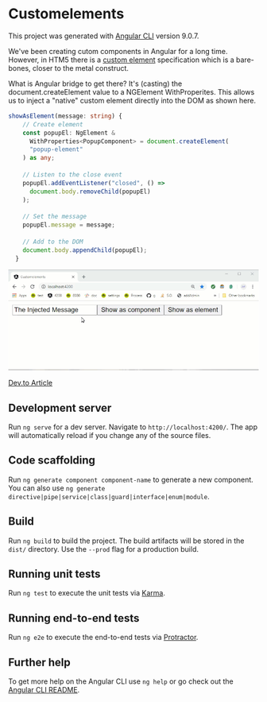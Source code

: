 # Customelements

This project was generated with [Angular CLI](https://github.com/angular/angular-cli) version 9.0.7.

We've been creating cutom components in Angular for a long time.  However, in HTM5 there is a [custom element](https://www.google.com/search?q=html+custom+elements) specification which is a bare-bones, closer to the metal construct.

What is Angular bridge to get there?  It's (casting) the document.createElement value to a NGElement WithProperites.
This allows us to inject a "native" custom element directly into the DOM as shown here.

```typescript
showAsElement(message: string) {
    // Create element
    const popupEl: NgElement &
      WithProperties<PopupComponent> = document.createElement(
      "popup-element"
    ) as any;

    // Listen to the close event
    popupEl.addEventListener("closed", () =>
      document.body.removeChild(popupEl)
    );

    // Set the message
    popupEl.message = message;

    // Add to the DOM
    document.body.appendChild(popupEl);
  }
```
![Demo](https://github.com/Javaman2/customelements/blob/master/src/assets/demo.gif)

[Dev.to Article](https://dev.to/jwp/angular-components-vs-web-components-in-10-minutes-pc4)

## Development server

Run `ng serve` for a dev server. Navigate to `http://localhost:4200/`. The app will automatically reload if you change any of the source files.

## Code scaffolding

Run `ng generate component component-name` to generate a new component. You can also use `ng generate directive|pipe|service|class|guard|interface|enum|module`.

## Build

Run `ng build` to build the project. The build artifacts will be stored in the `dist/` directory. Use the `--prod` flag for a production build.

## Running unit tests

Run `ng test` to execute the unit tests via [Karma](https://karma-runner.github.io).

## Running end-to-end tests

Run `ng e2e` to execute the end-to-end tests via [Protractor](http://www.protractortest.org/).

## Further help

To get more help on the Angular CLI use `ng help` or go check out the [Angular CLI README](https://github.com/angular/angular-cli/blob/master/README.md).
